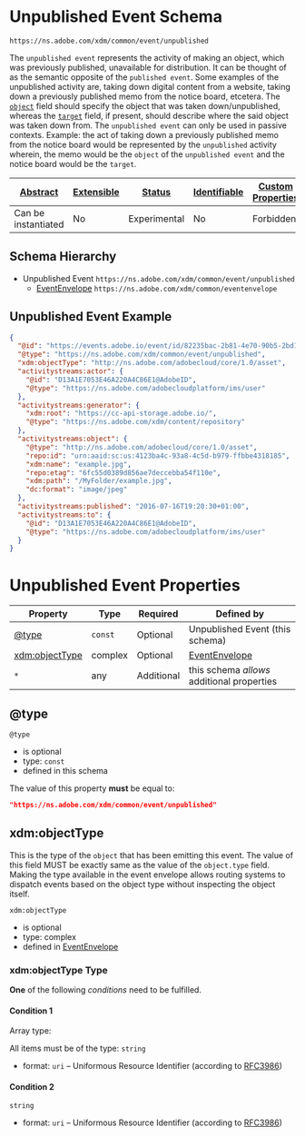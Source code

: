 
# Unpublished Event Schema

```
https://ns.adobe.com/xdm/common/event/unpublished
```

The `unpublished event` represents the activity of making an object, which was previously published, unavailable for distribution. It can be thought of as the semantic opposite of the `published event`. Some examples of the unpublished activity are, taking down digital content from a website, taking down a previously published memo from the notice board, etcetera. The [`object`](https://www.w3.org/TR/activitystreams-vocabulary/#dfn-object) field should specify the object that was taken down/unpublished, whereas the [`target`](https://www.w3.org/TR/activitystreams-vocabulary/#dfn-target) field, if present, should describe where the said object was taken down from. The `unpublished event` can only be used in passive contexts. Example: the act of taking down a previously published memo from the notice board would be represented by the `unpublished` activity wherein, the memo would be the `object` of the `unpublished event` and the notice board would be the `target`.

| [Abstract](../../../abstract.md) | [Extensible](../../../extensions.md) | [Status](../../../status.md) | [Identifiable](../../../id.md) | [Custom Properties](../../../extensions.md) | [Additional Properties](../../../extensions.md) | Defined In |
|----------------------------------|--------------------------------------|------------------------------|--------------------------------|---------------------------------------------|-------------------------------------------------|------------|
| Can be instantiated | No | Experimental | No | Forbidden | Permitted | [common/event/unpublished.schema.json](common/event/unpublished.schema.json) |
## Schema Hierarchy

* Unpublished Event `https://ns.adobe.com/xdm/common/event/unpublished`
  * [EventEnvelope](../eventenvelope.schema.md) `https://ns.adobe.com/xdm/common/eventenvelope`


## Unpublished Event Example
```json
{
  "@id": "https://events.adobe.io/event/id/82235bac-2b81-4e70-90b5-2bd1f04b5c7b",
  "@type": "https://ns.adobe.com/xdm/common/event/unpublished",
  "xdm:objectType": "http://ns.adobe.com/adobecloud/core/1.0/asset",
  "activitystreams:actor": {
    "@id": "D13A1E7053E46A220A4C86E1@AdobeID",
    "@type": "https://ns.adobe.com/adobecloudplatform/ims/user"
  },
  "activitystreams:generator": {
    "xdm:root": "https://cc-api-storage.adobe.io/",
    "@type": "https://ns.adobe.com/xdm/content/repository"
  },
  "activitystreams:object": {
    "@type": "http://ns.adobe.com/adobecloud/core/1.0/asset",
    "repo:id": "urn:aaid:sc:us:4123ba4c-93a8-4c5d-b979-ffbbe4318185",
    "xdm:name": "example.jpg",
    "repo:etag": "6fc55d0389d856ae7deccebba54f110e",
    "xdm:path": "/MyFolder/example.jpg",
    "dc:format": "image/jpeg"
  },
  "activitystreams:published": "2016-07-16T19:20:30+01:00",
  "activitystreams:to": {
    "@id": "D13A1E7053E46A220A4C86E1@AdobeID",
    "@type": "https://ns.adobe.com/adobecloudplatform/ims/user"
  }
}
```

# Unpublished Event Properties

| Property | Type | Required | Defined by |
|----------|------|----------|------------|
| [@type](#type) | `const` | Optional | Unpublished Event (this schema) |
| [xdm:objectType](#xdmobjecttype) | complex | Optional | [EventEnvelope](../eventenvelope.schema.md#xdmobjecttype) |
| `*` | any | Additional | this schema *allows* additional properties |

## @type


`@type`
* is optional
* type: `const`
* defined in this schema

The value of this property **must** be equal to:

```json
"https://ns.adobe.com/xdm/common/event/unpublished"
```





## xdm:objectType

This is the type of the `object` that has been emitting this event. The value of this field MUST be exactly same as the value of the `object.type` field. Making the type available in the event envelope allows routing systems to dispatch events based on the object type without inspecting the object itself.

`xdm:objectType`
* is optional
* type: complex
* defined in [EventEnvelope](../eventenvelope.schema.md#xdmobjecttype)

### xdm:objectType Type


**One** of the following *conditions* need to be fulfilled.


#### Condition 1


Array type: 

All items must be of the type:
`string`
* format: `uri` – Uniformous Resource Identifier (according to [RFC3986](http://tools.ietf.org/html/rfc3986))





#### Condition 2


`string`
* format: `uri` – Uniformous Resource Identifier (according to [RFC3986](http://tools.ietf.org/html/rfc3986))






